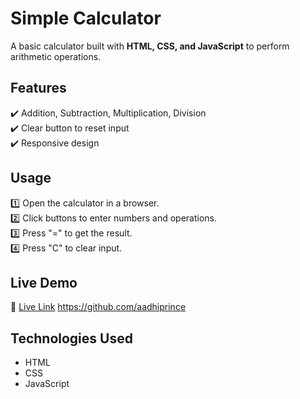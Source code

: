 # Simple Calculator  
A basic calculator built with **HTML, CSS, and JavaScript** to perform arithmetic operations.  

## Features  
✔️ Addition, Subtraction, Multiplication, Division  
✔️ Clear button to reset input  
✔️ Responsive design  

## Usage  
1️⃣ Open the calculator in a browser.  
2️⃣ Click buttons to enter numbers and operations.  
3️⃣ Press "=" to get the result.  
4️⃣ Press "C" to clear input.  

## Live Demo  
🔗 [Live Link](https://aadhiprince.github.io/calculator/)  https://github.com/aadhiprince

## Technologies Used  
- HTML  
- CSS  
- JavaScript
